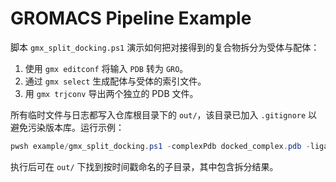# GROMACS Pipeline Example

脚本 `gmx_split_docking.ps1` 演示如何把对接得到的复合物拆分为受体与配体：

1. 使用 `gmx editconf` 将输入 `PDB` 转为 `GRO`。
2. 通过 `gmx select` 生成配体与受体的索引文件。
3. 用 `gmx trjconv` 导出两个独立的 PDB 文件。

所有临时文件与日志都写入仓库根目录下的 `out/`，该目录已加入 `.gitignore` 以避免污染版本库。运行示例：

```powershell
pwsh example/gmx_split_docking.ps1 -complexPdb docked_complex.pdb -ligandResidue LIG
```

执行后可在 `out/` 下找到按时间戳命名的子目录，其中包含拆分结果。
